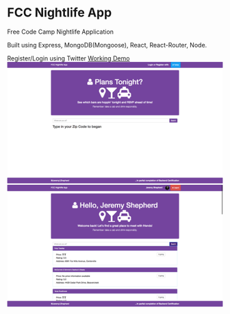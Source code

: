 # FCC Nightlife App
Free Code Camp Nightlife Application

Built using Express, MongoDB(Mongoose), React, React-Router, Node.

Register/Login using Twitter
[Working Demo](https://fccnightlife-jeremylshepherd.herokuapp.com)
![ScreenShot](ScreenShot_01.png)
![ScreenShot](/ScreenShot_02.png)